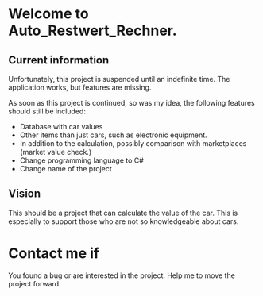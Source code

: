 # Welcome to Auto_Restwert_Rechner.

## Current information
Unfortunately, this project is suspended until an indefinite time. The application works, but features are missing.

As soon as this project is continued, so was my idea, the following features should still be included:

- Database with car values
- Other items than just cars, such as electronic equipment.
- In addition to the calculation, possibly comparison with marketplaces (market value check.)
- Change programming language to C#
- Change name of the project

## Vision
This should be a project that can calculate the value of the car. This is especially to support those who are not so knowledgeable about cars.

# Contact me if
You found a bug or are interested in the project. Help me to move the project forward.

